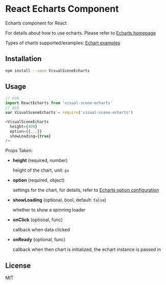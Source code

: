 # React Echarts Component

Echarts component for React

For details about how to use echarts. Please refer to [Echarts homepage](https://echarts.apache.org/en/index.html)

Types of charts supported/examples: [Echart examples](https://echarts.apache.org/examples/en/index.html)

## Installation

```bash
npm install --save VisualSceneEcharts
```

## Usage

```js
// es6
import ReactEcharts from 'visual-scene-echarts'
// es5
var VisualSceneEcharts = require('visual-scene-echarts')

<VisualSceneEcharts
  height={400}
  option={{...}}
  showLoading={true}
/>
```

Props Taken:

+ __height__ (required, number)

  height of the chart, unit: `px`

+ __option__ (required, object)

  settings for the chart, for details, refer to [Echarts option configuration](https://echarts.apache.org/en/option.html#title)

+ __showLoading__ (optional, bool, default: `false`)

  whether to show a spinning loader

+ __onClick__ (optional, func)

  callback when data clicked

+ __onReady__ (optional, func)

  callback when then chart is initialized, the echart instance is passed in

## License

MIT
